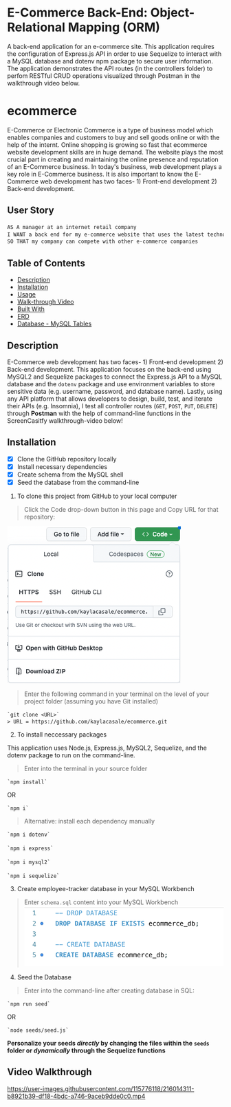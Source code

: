 # E-Commerce Back-End: Object-Relational Mapping (ORM)
A back-end application for an e-commerce site. This application requires the configuration of Express.js API in order to use Sequelize to interact with a MySQL database and dotenv npm package to secure user information. The application demonstrates the API routes (in the controllers folder) to perfom RESTful CRUD operations visualized through Postman in the walkthrough video below.

# ecommerce
E-Commerce or Electronic Commerce is a type of business model which enables companies and customers to buy and sell goods online or with the help of the internt. Online shopping is growing so fast that ecommerce website development skills are in huge demand. The website plays the most crucial part in creating and maintaining the online presence and reputation of an E-Commerce business. In today's business, web development plays a key role in E-Commerce business. It is also important to know the E-Commerce web development has two faces- 1) Front-end development 2) Back-end development. 

## User Story
```md
AS A manager at an internet retail company
I WANT a back end for my e-commerce website that uses the latest technologies
SO THAT my company can compete with other e-commerce companies
```
## Table of Contents
* [Description](#description)
* [Installation](#installation)
* [Usage](#usage)
* [Walk-through Video](#walk-through-video)
* [Built With](#built-with)
* [ERD](#erd)
* [Database - MySQL Tables](#database---mysql-tables)

## Description
E-Commerce web development has two faces- 1) Front-end development 2) Back-end development. This application focuses on the back-end using MySQL2 and Sequelize packages to connect the Express.js API to a MySQL database and the `dotenv` package and use environment variables to store sensitive data (e.g. username, password, and database name). Lastly, using any API platform that allows developers to design, build, test, and iterate their APIs (e.g. Insomnia), I test all controller routes (`GET`, `POST`, `PUT`, `DELETE`) through **Postman** with the help of command-line functions in the ScreenCasitfy walkthrough-video below!

## Installation
- [x] Clone the GitHub repository locally
- [x] Install necessary dependencies
- [x] Create schema from the MySQL shell
- [x] Seed the database from the command-line

1. To clone this project from GitHub to your local computer

> Click the Code drop-down button in this page and Copy URL for that repository:

![Copy Code](assets/copy-code-ecommerce.png "Clone GitHub Repo")

> Enter the following command in your terminal on the level of your project folder (assuming you have Git installed)

    `git clone <URL>`
    > URL = https://github.com/kaylacasale/ecommerce.git




2. To install neccessary packages

This application uses Node.js, Express.js, MySQL2, Sequelize, and the dotenv package to run on the command-line.

> Enter into the terminal in your source folder

    `npm install`

OR

    `npm i`

> Alternative: install each dependency manually

    `npm i dotenv`

    `npm i express`

    `npm i mysql2`

    `npm i sequelize`


3. Create employee-tracker database in your MySQL Workbench

> Enter `schema.sql` content into your MySQL Workbench
![Drop MySQL Database](assets/drop-mysql-database.png "Insert schema.sql in MySQL Workbench locally")

4. Seed the Database
> Enter into the command-line after creating database in SQL:

    `npm run seed`

OR

    `node seeds/seed.js`

**Personalize your seeds *directly* by changing the files within the `seeds` folder or *dynamically* through the Sequelize functions**
## Video Walkthrough


https://user-images.githubusercontent.com/115776118/216014311-b8921b39-df18-4bdc-a746-9aceb9dde0c0.mp4

